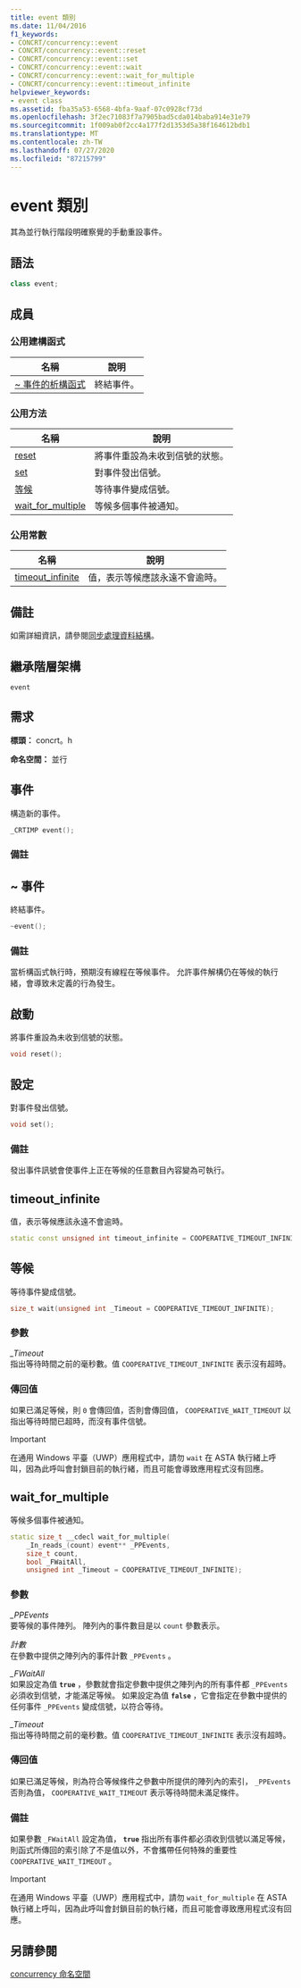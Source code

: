 ```yaml
---
title: event 類別
ms.date: 11/04/2016
f1_keywords:
- CONCRT/concurrency::event
- CONCRT/concurrency::event::reset
- CONCRT/concurrency::event::set
- CONCRT/concurrency::event::wait
- CONCRT/concurrency::event::wait_for_multiple
- CONCRT/concurrency::event::timeout_infinite
helpviewer_keywords:
- event class
ms.assetid: fba35a53-6568-4bfa-9aaf-07c0928cf73d
ms.openlocfilehash: 3f2ec71083f7a7905bad5cda014baba914e31e79
ms.sourcegitcommit: 1f009ab0f2cc4a177f2d1353d5a38f164612bdb1
ms.translationtype: MT
ms.contentlocale: zh-TW
ms.lasthandoff: 07/27/2020
ms.locfileid: "87215799"
---
```

# <a name="event-class"></a>event 類別

其為並行執行階段明確察覺的手動重設事件。

## <a name="syntax"></a>語法

```cpp
class event;
```

## <a name="members"></a>成員

### <a name="public-constructors"></a>公用建構函式

|名稱|說明|
|----------|-----------------|
|[~ 事件的析構函式](#dtor)|終結事件。|

### <a name="public-methods"></a>公用方法

|名稱|說明|
|----------|-----------------|
|[reset](#reset)|將事件重設為未收到信號的狀態。|
|[set](#set)|對事件發出信號。|
|[等候](#wait)|等待事件變成信號。|
|[wait_for_multiple](#wait_for_multiple)|等候多個事件被通知。|

### <a name="public-constants"></a>公用常數

|名稱|說明|
|----------|-----------------|
|[timeout_infinite](#timeout_infinite)|值，表示等候應該永遠不會逾時。|

## <a name="remarks"></a>備註

如需詳細資訊，請參閱[同步處理資料結構](../../../parallel/concrt/synchronization-data-structures.md)。

## <a name="inheritance-hierarchy"></a>繼承階層架構

`event`

## <a name="requirements"></a>需求

**標頭：** concrt。h

**命名空間：** 並行

## <a name="event"></a><a name="ctor"></a> 事件

構造新的事件。

```cpp
_CRTIMP event();
```

### <a name="remarks"></a>備註

## <a name="event"></a><a name="dtor"></a>~ 事件

終結事件。

```cpp
~event();
```

### <a name="remarks"></a>備註

當析構函式執行時，預期沒有線程在等候事件。 允許事件解構仍在等候的執行緒，會導致未定義的行為發生。

## <a name="reset"></a><a name="reset"></a>啟動

將事件重設為未收到信號的狀態。

```cpp
void reset();
```

## <a name="set"></a><a name="set"></a>設定

對事件發出信號。

```cpp
void set();
```

### <a name="remarks"></a>備註

發出事件訊號會使事件上正在等候的任意數目內容變為可執行。

## <a name="timeout_infinite"></a><a name="timeout_infinite"></a>timeout_infinite

值，表示等候應該永遠不會逾時。

```cpp
static const unsigned int timeout_infinite = COOPERATIVE_TIMEOUT_INFINITE;
```

## <a name="wait"></a><a name="wait"></a>等候

等待事件變成信號。

```cpp
size_t wait(unsigned int _Timeout = COOPERATIVE_TIMEOUT_INFINITE);
```

### <a name="parameters"></a>參數

*_Timeout*<br/>
指出等待時間之前的毫秒數。值 `COOPERATIVE_TIMEOUT_INFINITE` 表示沒有超時。

### <a name="return-value"></a>傳回值

如果已滿足等候，則 `0` 會傳回值，否則會傳回值， `COOPERATIVE_WAIT_TIMEOUT` 以指出等待時間已超時，而沒有事件信號。

> [!IMPORTANT]
> 在通用 Windows 平臺（UWP）應用程式中，請勿 `wait` 在 ASTA 執行緒上呼叫，因為此呼叫會封鎖目前的執行緒，而且可能會導致應用程式沒有回應。

## <a name="wait_for_multiple"></a><a name="wait_for_multiple"></a>wait_for_multiple

等候多個事件被通知。

```cpp
static size_t __cdecl wait_for_multiple(
    _In_reads_(count) event** _PPEvents,
    size_t count,
    bool _FWaitAll,
    unsigned int _Timeout = COOPERATIVE_TIMEOUT_INFINITE);
```

### <a name="parameters"></a>參數

*_PPEvents*<br/>
要等候的事件陣列。 陣列內的事件數目是以 `count` 參數表示。

*計數*<br/>
在參數中提供之陣列內的事件計數 `_PPEvents` 。

*_FWaitAll*<br/>
如果設定為值 **`true`** ，參數就會指定參數中提供之陣列內的所有事件都 `_PPEvents` 必須收到信號，才能滿足等候。 如果設定為值 **`false`** ，它會指定在參數中提供的任何事件 `_PPEvents` 變成信號，以符合等待。

*_Timeout*<br/>
指出等待時間之前的毫秒數。值 `COOPERATIVE_TIMEOUT_INFINITE` 表示沒有超時。

### <a name="return-value"></a>傳回值

如果已滿足等候，則為符合等候條件之參數中所提供的陣列內的索引， `_PPEvents` 否則為值， `COOPERATIVE_WAIT_TIMEOUT` 表示等待時間未滿足條件。

### <a name="remarks"></a>備註

如果參數 `_FWaitAll` 設定為值， **`true`** 指出所有事件都必須收到信號以滿足等候，則函式所傳回的索引除了不是值以外，不會攜帶任何特殊的重要性 `COOPERATIVE_WAIT_TIMEOUT` 。

> [!IMPORTANT]
> 在通用 Windows 平臺（UWP）應用程式中，請勿 `wait_for_multiple` 在 ASTA 執行緒上呼叫，因為此呼叫會封鎖目前的執行緒，而且可能會導致應用程式沒有回應。

## <a name="see-also"></a>另請參閱

[concurrency 命名空間](concurrency-namespace.md)
